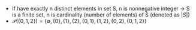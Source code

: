 - If have exactly n distinct elements in set S, n is nonnegative integer -> S is a finite set, n is cardinality (number of elements) of S (denoted as $|S|$)
- $\mathcal{P}(\{0, 1, 2\}) = \{\emptyset, \{0\}, \{1\}, \{2\}, \{0, 1\}, \{1, 2\}, \{0, 2\}, \{0, 1, 2\}\}$